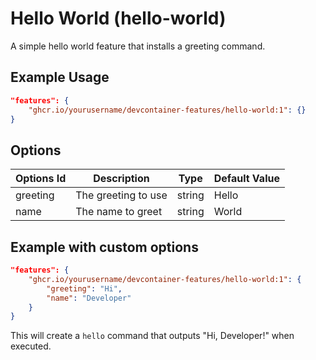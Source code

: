 # Hello World (hello-world)

A simple hello world feature that installs a greeting command.

## Example Usage

```json
"features": {
    "ghcr.io/yourusername/devcontainer-features/hello-world:1": {}
}
```

## Options

| Options Id | Description | Type | Default Value |
|-----|-----|-----|-----|
| greeting | The greeting to use | string | Hello |
| name | The name to greet | string | World |

## Example with custom options

```json
"features": {
    "ghcr.io/yourusername/devcontainer-features/hello-world:1": {
        "greeting": "Hi",
        "name": "Developer"
    }
}
```

This will create a `hello` command that outputs "Hi, Developer!" when executed.